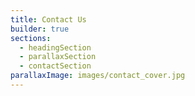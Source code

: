 ```yaml
---
title: Contact Us
builder: true
sections:
  - headingSection
  - parallaxSection
  - contactSection
parallaxImage: images/contact_cover.jpg
---
```

